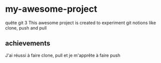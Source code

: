 # my-awesome-project
quête git 3
This awesome project is created to experiment git notions like clone, push and pull

## achievements
J'ai réussi à faire clone, pull et je m'apprête à faire push